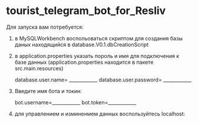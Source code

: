 # tourist_telegram_bot_for_Resliv

Для запуска вам потребуется: 

1. в MySQLWorkbench воспольоваться скриптом для создания базы даных находящийся в database.V0.1.dbCreationScript
2. в application.properties указать пороль и имя для подключения к базе данных (application.properties находится в пакете src.main.resources)

      database.user.name= ____________
      database.user.password= ____________
      
3. Введите имя бота и токин:

      bot.username=____________
      bot.token=____________
      
4. для управлением и изминенмем данных воспользуйтесь localhost:
